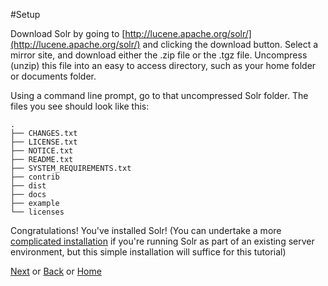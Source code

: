#Setup

Download Solr by going to [http://lucene.apache.org/solr/](http://lucene.apache.org/solr/) and clicking the download button. Select a mirror site, and download either the .zip file or the .tgz file. Uncompress (unzip) this file into an easy to access directory, such as your home folder or documents folder.

Using a command line prompt, go to that uncompressed Solr folder. The files you see should look like this:

```
.
├── CHANGES.txt
├── LICENSE.txt
├── NOTICE.txt
├── README.txt
├── SYSTEM_REQUIREMENTS.txt
├── contrib
├── dist
├── docs
├── example
└── licenses
```

Congratulations! You've installed Solr! (You can undertake a more [complicated installation](http://wiki.apache.org/solr/SolrInstall) if you're running Solr as part of an existing server environment, but this simple installation will suffice for this tutorial)

[Next](03.md) or [Back](01.md) or [Home](01.md) 
